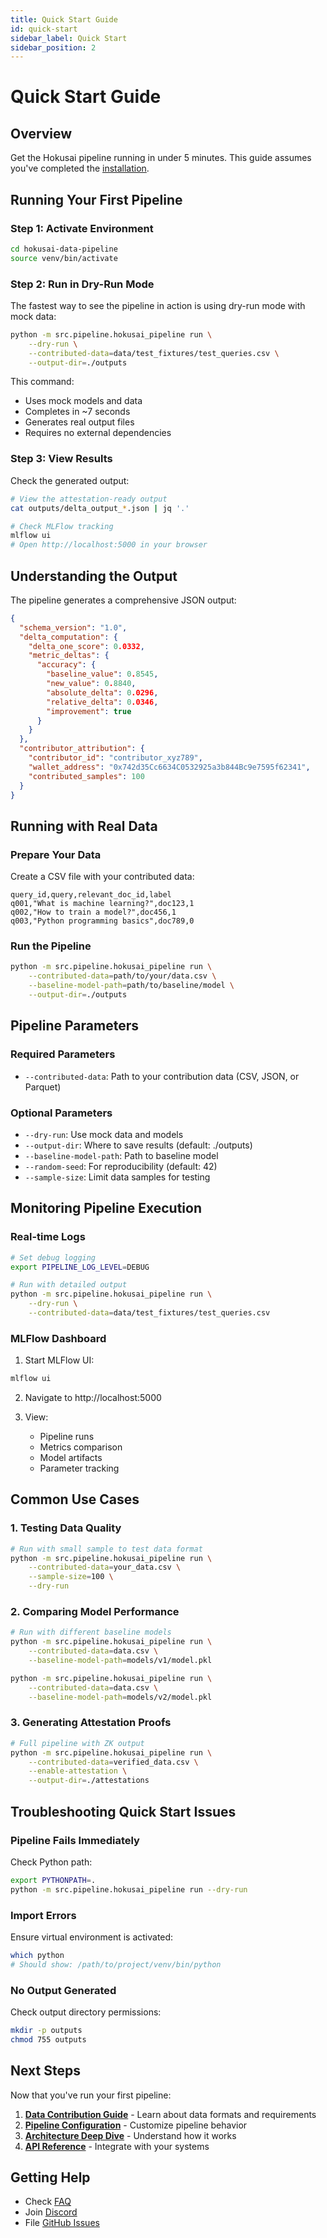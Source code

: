 ```yaml
---
title: Quick Start Guide
id: quick-start
sidebar_label: Quick Start
sidebar_position: 2
---
```


# Quick Start Guide

## Overview

Get the Hokusai pipeline running in under 5 minutes. This guide assumes you've completed the [installation](./installation.md).

## Running Your First Pipeline

### Step 1: Activate Environment

```bash
cd hokusai-data-pipeline
source venv/bin/activate
```

### Step 2: Run in Dry-Run Mode

The fastest way to see the pipeline in action is using dry-run mode with mock data:

```bash
python -m src.pipeline.hokusai_pipeline run \
    --dry-run \
    --contributed-data=data/test_fixtures/test_queries.csv \
    --output-dir=./outputs
```

This command:
- Uses mock models and data
- Completes in ~7 seconds
- Generates real output files
- Requires no external dependencies

### Step 3: View Results

Check the generated output:

```bash
# View the attestation-ready output
cat outputs/delta_output_*.json | jq '.'

# Check MLFlow tracking
mlflow ui
# Open http://localhost:5000 in your browser
```

## Understanding the Output

The pipeline generates a comprehensive JSON output:

```json
{
  "schema_version": "1.0",
  "delta_computation": {
    "delta_one_score": 0.0332,
    "metric_deltas": {
      "accuracy": {
        "baseline_value": 0.8545,
        "new_value": 0.8840,
        "absolute_delta": 0.0296,
        "relative_delta": 0.0346,
        "improvement": true
      }
    }
  },
  "contributor_attribution": {
    "contributor_id": "contributor_xyz789",
    "wallet_address": "0x742d35Cc6634C0532925a3b844Bc9e7595f62341",
    "contributed_samples": 100
  }
}
```

## Running with Real Data

### Prepare Your Data

Create a CSV file with your contributed data:

```csv
query_id,query,relevant_doc_id,label
q001,"What is machine learning?",doc123,1
q002,"How to train a model?",doc456,1
q003,"Python programming basics",doc789,0
```

### Run the Pipeline

```bash
python -m src.pipeline.hokusai_pipeline run \
    --contributed-data=path/to/your/data.csv \
    --baseline-model-path=path/to/baseline/model \
    --output-dir=./outputs
```

## Pipeline Parameters

### Required Parameters
- `--contributed-data`: Path to your contribution data (CSV, JSON, or Parquet)

### Optional Parameters
- `--dry-run`: Use mock data and models
- `--output-dir`: Where to save results (default: ./outputs)
- `--baseline-model-path`: Path to baseline model
- `--random-seed`: For reproducibility (default: 42)
- `--sample-size`: Limit data samples for testing

## Monitoring Pipeline Execution

### Real-time Logs

```bash
# Set debug logging
export PIPELINE_LOG_LEVEL=DEBUG

# Run with detailed output
python -m src.pipeline.hokusai_pipeline run \
    --dry-run \
    --contributed-data=data/test_fixtures/test_queries.csv
```

### MLFlow Dashboard

1. Start MLFlow UI:
```bash
mlflow ui
```

2. Navigate to http://localhost:5000

3. View:
   - Pipeline runs
   - Metrics comparison
   - Model artifacts
   - Parameter tracking

## Common Use Cases

### 1. Testing Data Quality

```bash
# Run with small sample to test data format
python -m src.pipeline.hokusai_pipeline run \
    --contributed-data=your_data.csv \
    --sample-size=100 \
    --dry-run
```

### 2. Comparing Model Performance

```bash
# Run with different baseline models
python -m src.pipeline.hokusai_pipeline run \
    --contributed-data=data.csv \
    --baseline-model-path=models/v1/model.pkl

python -m src.pipeline.hokusai_pipeline run \
    --contributed-data=data.csv \
    --baseline-model-path=models/v2/model.pkl
```

### 3. Generating Attestation Proofs

```bash
# Full pipeline with ZK output
python -m src.pipeline.hokusai_pipeline run \
    --contributed-data=verified_data.csv \
    --enable-attestation \
    --output-dir=./attestations
```

## Troubleshooting Quick Start Issues

### Pipeline Fails Immediately

Check Python path:
```bash
export PYTHONPATH=.
python -m src.pipeline.hokusai_pipeline run --dry-run
```

### Import Errors

Ensure virtual environment is activated:
```bash
which python
# Should show: /path/to/project/venv/bin/python
```

### No Output Generated

Check output directory permissions:
```bash
mkdir -p outputs
chmod 755 outputs
```

## Next Steps

Now that you've run your first pipeline:

1. **[Data Contribution Guide](../data-contribution/overview.md)** - Learn about data formats and requirements
2. **[Pipeline Configuration](./configuration.md)** - Customize pipeline behavior
3. **[Architecture Deep Dive](../architecture/overview.md)** - Understand how it works
4. **[API Reference](../api-reference/index.md)** - Integrate with your systems

## Getting Help

- Check [FAQ](../troubleshooting/faq.md)
- Join [Discord](https://discord.gg/hokusai)
- File [GitHub Issues](https://github.com/hokusai/hokusai-data-pipeline/issues)